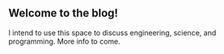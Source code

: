 ## Welcome to the blog!

I intend to use this space to discuss engineering, science, and programming.
More info to come.
